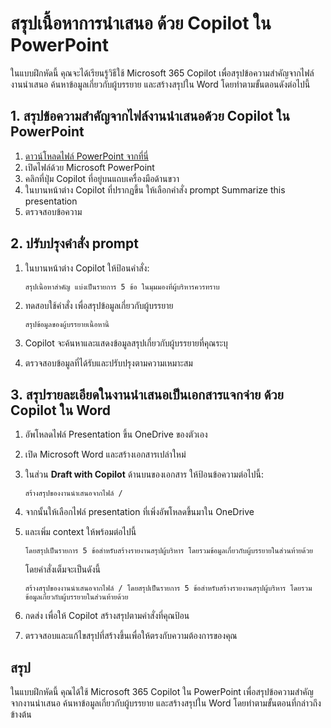 
# สรุปเนื้อหาการนำเสนอ ด้วย Copilot ใน PowerPoint

ในแบบฝึกหัดนี้ คุณจะได้เรียนรู้วิธีใช้ Microsoft 365 Copilot เพื่อสรุปข้อความสำคัญจากไฟล์งานนำเสนอ ค้นหาข้อมูลเกี่ยวกับผู้บรรยาย และสร้างสรุปใน Word โดยทำตามขั้นตอนดังต่อไปนี้


## 1. สรุปข้อความสำคัญจากไฟล์งานนำเสนอด้วย Copilot ใน PowerPoint

1. [ดาวน์โหลดไฟล์ PowerPoint จากที่นี่](https://1drv.ms/p/s!ArLClyH4oO-fgo0n-U5U63UR6zkZRA?e=txtXEh)
2. เปิดไฟล์ด้วย Microsoft PowerPoint 
3. คลิกที่ปุ่ม Copilot ที่อยู่บนแถบเครื่องมือด้านขวา
4. ในบานหน้าต่าง Copilot ที่ปรากฏขึ้น ให้เลือกคำสั่ง prompt Summarize this presentation
5. ตรวจสอบข้อความ

## 2. ปรับปรุงคำสั่ง prompt 

1. ในบานหน้าต่าง Copilot ให้ป้อนคำสั่ง: 

    ```
    สรุปเนื้อหาสำคัญ แบ่งเป็นรายการ 5 ข้อ ในมุมมองที่ผู้บริหารควรทราบ
    ```

2. ทดสอบใช้คำสั่ง เพื่อสรุปข้อมูลเกี่ยวกับผู้บรรยาย
	
    ```
    สรุปข้อมูลของผู้บรรยายเนื้อหานี้
    ```

3. Copilot จะค้นหาและแสดงข้อมูลสรุปเกี่ยวกับผู้บรรยายที่คุณระบุ
4. ตรวจสอบข้อมูลที่ได้รับและปรับปรุงตามความเหมาะสม

## 3. สรุปรายละเอียดในงานนำเสนอเป็นเอกสารแจกจ่าย ด้วย Copilot ใน Word

1. อัพโหลดไฟล์ Presentation ขึ้น OneDrive ของตัวเอง
2. เปิด Microsoft Word และสร้างเอกสารเปล่าใหม่
3. ในส่วน **Draft with Copilot** ด้านบนของเอกสาร ให้ป้อนข้อความต่อไปนี้:

    ```
    สร้างสรุปของงานนำเสนอจากไฟล์ / 
    ```

4. จากนั้นให้เลือกไฟล์ presentation ที่เพิ่งอัพโหลดขึ้นมาใน OneDrive
5. และเพิ่ม context ให้พร้อมต่อไปนี้ 

    ```
    โดยสรุปเป็นรายการ 5 ข้อสำหรับสร้างรายงานสรุปผู้บริหาร โดยรวมข้อมูลเกี่ยวกับผู้บรรยายในส่วนท้ายด้วย
    ```

    โดยคำสั่งเต็มจะเป็นดังนี้

    ```
    สร้างสรุปของงานนำเสนอจากไฟล์ / โดยสรุปเป็นรายการ 5 ข้อสำหรับสร้างรายงานสรุปผู้บริหาร โดยรวมข้อมูลเกี่ยวกับผู้บรรยายในส่วนท้ายด้วย
    ```

6. กดส่ง เพื่อให้ Copilot สร้างสรุปตามคำสั่งที่คุณป้อน
7. ตรวจสอบและแก้ไขสรุปที่สร้างขึ้นเพื่อให้ตรงกับความต้องการของคุณ


## สรุป

ในแบบฝึกหัดนี้ คุณได้ใช้ Microsoft 365 Copilot ใน PowerPoint เพื่อสรุปข้อความสำคัญจากงานนำเสนอ ค้นหาข้อมูลเกี่ยวกับผู้บรรยาย และสร้างสรุปใน Word โดยทำตามขั้นตอนที่กล่าวถึงข้างต้น